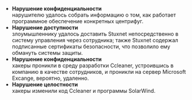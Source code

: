 - **Нарушение конфиденциальности**<br>нарушителю удалось собрать информацию о том, как работает программное обеспечение конкретных центрифуг.
- **Нарушение доступности**<br>злоумышленнику удалось доставить Stuxnet непосредственно в систему управления через сотрудника; также Stuxnet содержал подписанные сертификаты безопасности, что позволило ему обмануть системы защиты.
- **Нарушение конфиденциальности**<br>хакеры проникли в среду разработки Ccleaner, устроившись в компанию в качестве сотрудников, и проникли на сервер Microsoft Excange, вероятно, удаленно.
- **Нарушение целостности**<br>хакеры изменили код Ccleaner и программы SolarWind.
